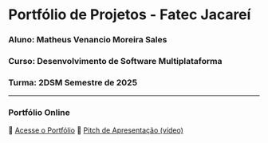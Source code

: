 # Portfólio de Projetos - Fatec Jacareí
### Aluno: Matheus Venancio Moreira Sales
### Curso: Desenvolvimento de Software Multiplataforma
### Turma: 2DSM Semestre de 2025
 
---

### Portfólio Online  
🔗 [Acesse o Portfólio]()
🎤 [Pitch de Apresentação (vídeo)](LINK_PARA_VIDEO_NO_TEAMS)
